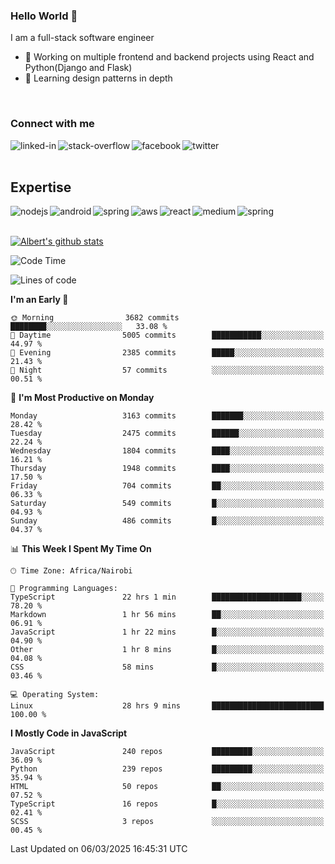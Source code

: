 

### Hello World 👋
I am a full-stack software engineer
- 🔭 Working on multiple frontend and backend projects using React and Python(Django and Flask)
- 🌱 Learning design patterns in depth

<br>

### Connect with me

[<img align="left" alt="linked-in" src="https://img.shields.io/badge/linkedin-%230077B5.svg?&style=for-the-badge&logo=linkedin&logoColor=white" />](https://www.linkedin.com/in/albert-byrone/)

<!-- [<img align="left" alt="medium" src="https://img.shields.io/badge/medium-%2312100E.svg?&style=for-the-badge&logo=medium&logoColor=white" />](https://56faisal.medium.com/) -->

[<img align="left" alt="stack-overflow" src="https://img.shields.io/badge/stack%20overflow-FE7A16?logo=stack-overflow&logoColor=white&style=for-the-badge" />](https://stackoverflow.com/users/11916317/albert-byrone)

[<img align="left" alt="facebook" src="https://img.shields.io/badge/facebook-%231877F2.svg?&style=for-the-badge&logo=facebook&logoColor=white" />](https://web.facebook.com/albert.byrone.1/)

[<img align="left" alt="twitter" src="https://img.shields.io/badge/twitter-%231DA1F2.svg?&style=for-the-badge&logo=twitter&logoColor=white" />](https://twitter.com/byrone_albert)

<br>

<br>

## Expertise
<img align="left" alt="nodejs" src="https://img.shields.io/badge/python%20-%2343853D.svg?&style=for-the-badge&logo=node.js&logoColor=white" />
<img align="left" alt="android" src="https://img.shields.io/badge/Flask-3DDC84?logo=android&logoColor=white&style=for-the-badge" />
<img align="left" alt="spring" src="https://img.shields.io/badge/drf%20-%236DB33F.svg?&style=for-the-badge&logo=spring&logoColor=white" />
<img align="left" alt="aws" src="https://img.shields.io/badge/django%20AWS-%23232F3E?logo=amazon-aws&logoColor=white&style=for-the-badge" />
<img align="left" alt="react" src="https://img.shields.io/badge/react%20-%2320232a.svg?&style=for-the-badge&logo=react&logoColor=%2361DAFB" />
<img align="left" alt="medium" src="https://img.shields.io/badge/Angular-%23316192.svg?&style=for-the-badge&logo=postgresql&logoColor=white" />
<img align="left" alt="spring" src="https://img.shields.io/badge/Javascript%20-%236DB33F.svg?&style=for-the-badge&logo=spring&logoColor=white" />
<br>
<br>


[![Albert's github stats](https://github-readme-stats.vercel.app/api?username=Albert-Byrone&count_private=true&show_icons=true&theme=radical&hide_rank=false)](https://github.com/anuraghazra/github-readme-stats)

<!-- [![Top Langs](https://github-readme-stats.vercel.app/api/top-langs/?username=Albert-Byrone&layout=compact)](https://github.com/anuraghazra/github-readme-stats) -->

<!--
**Albert-Byrone/Albert-Byrone** is a ✨ _special_ ✨ repository because its `README.md` (this file) appears on your GitHub profile.

Here are some ideas to get you started:

- 🔭 I’m currently working on ...
- 🌱 I’m currently learning ...
- 👯 I’m looking to collaborate on ...
- 🤔 I’m looking for help with ...
- 💬 Ask me about ...
- 📫 How to reach me: ...
- 😄 Pronouns: ...
- ⚡ Fun fact: ...
-->


<!--START_SECTION:waka-->
![Code Time](http://img.shields.io/badge/Code%20Time-1%2C572%20hrs%2044%20mins-blue)

![Lines of code](https://img.shields.io/badge/From%20Hello%20World%20I%27ve%20Written-79.6%20million%20lines%20of%20code-blue)

**I'm an Early 🐤** 

```text
🌞 Morning                3682 commits        ████████░░░░░░░░░░░░░░░░░   33.08 % 
🌆 Daytime                5005 commits        ███████████░░░░░░░░░░░░░░   44.97 % 
🌃 Evening                2385 commits        █████░░░░░░░░░░░░░░░░░░░░   21.43 % 
🌙 Night                  57 commits          ░░░░░░░░░░░░░░░░░░░░░░░░░   00.51 % 
```
📅 **I'm Most Productive on Monday** 

```text
Monday                   3163 commits        ███████░░░░░░░░░░░░░░░░░░   28.42 % 
Tuesday                  2475 commits        ██████░░░░░░░░░░░░░░░░░░░   22.24 % 
Wednesday                1804 commits        ████░░░░░░░░░░░░░░░░░░░░░   16.21 % 
Thursday                 1948 commits        ████░░░░░░░░░░░░░░░░░░░░░   17.50 % 
Friday                   704 commits         ██░░░░░░░░░░░░░░░░░░░░░░░   06.33 % 
Saturday                 549 commits         █░░░░░░░░░░░░░░░░░░░░░░░░   04.93 % 
Sunday                   486 commits         █░░░░░░░░░░░░░░░░░░░░░░░░   04.37 % 
```


📊 **This Week I Spent My Time On** 

```text
🕑︎ Time Zone: Africa/Nairobi

💬 Programming Languages: 
TypeScript               22 hrs 1 min        ████████████████████░░░░░   78.20 % 
Markdown                 1 hr 56 mins        ██░░░░░░░░░░░░░░░░░░░░░░░   06.91 % 
JavaScript               1 hr 22 mins        █░░░░░░░░░░░░░░░░░░░░░░░░   04.90 % 
Other                    1 hr 8 mins         █░░░░░░░░░░░░░░░░░░░░░░░░   04.08 % 
CSS                      58 mins             █░░░░░░░░░░░░░░░░░░░░░░░░   03.46 % 

💻 Operating System: 
Linux                    28 hrs 9 mins       █████████████████████████   100.00 % 
```

**I Mostly Code in JavaScript** 

```text
JavaScript               240 repos           █████████░░░░░░░░░░░░░░░░   36.09 % 
Python                   239 repos           █████████░░░░░░░░░░░░░░░░   35.94 % 
HTML                     50 repos            ██░░░░░░░░░░░░░░░░░░░░░░░   07.52 % 
TypeScript               16 repos            █░░░░░░░░░░░░░░░░░░░░░░░░   02.41 % 
SCSS                     3 repos             ░░░░░░░░░░░░░░░░░░░░░░░░░   00.45 % 
```




 Last Updated on 06/03/2025 16:45:31 UTC
<!--END_SECTION:waka-->
